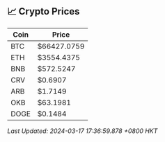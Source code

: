 ## 📈 Crypto Prices

| Coin | Price |
| ---- | ----- |
| BTC | $66427.0759 |
| ETH | $3554.4375 |
| BNB | $572.5247 |
| CRV | $0.6907 |
| ARB | $1.7149 |
| OKB | $63.1981 |
| DOGE | $0.1484 |

_Last Updated: 2024-03-17 17:36:59.878 +0800 HKT_